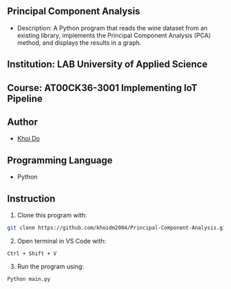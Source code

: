 ## Principal Component Analysis
- Description: A Python program that reads the wine dataset from an existing library, implements the Principal Component Analysis (PCA) method, and displays the results in a graph.

## Institution: LAB University of Applied Science

## Course: AT00CK36-3001 Implementing IoT Pipeline

## Author
- [Khoi Do](https://github.com/khoidm2004)

## Programming Language
- Python

## Instruction
1. Clone this program with:
```bash
git clone https://github.com/khoidm2004/Principal-Component-Analysis.git
```

2. Open terminal in VS Code with:
```Visual Code
Ctrl + Shift + V
```

3. Run the program using:
```bash
Python main.py
```










